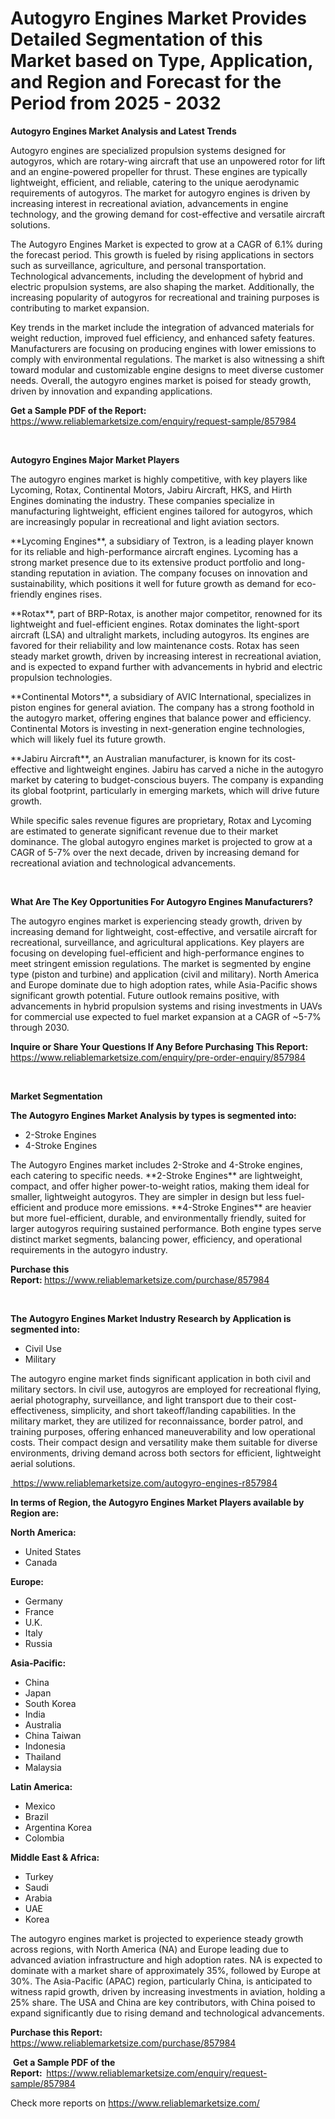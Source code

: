 <p><h1>Autogyro Engines Market Provides Detailed Segmentation of this Market based on Type, Application, and Region and Forecast for the Period from 2025 - 2032</h1></p><p><strong>Autogyro Engines Market Analysis and Latest Trends</strong></p>
<p><p>Autogyro engines are specialized propulsion systems designed for autogyros, which are rotary-wing aircraft that use an unpowered rotor for lift and an engine-powered propeller for thrust. These engines are typically lightweight, efficient, and reliable, catering to the unique aerodynamic requirements of autogyros. The market for autogyro engines is driven by increasing interest in recreational aviation, advancements in engine technology, and the growing demand for cost-effective and versatile aircraft solutions.</p><p>The Autogyro Engines Market is expected to grow at a CAGR of 6.1% during the forecast period. This growth is fueled by rising applications in sectors such as surveillance, agriculture, and personal transportation. Technological advancements, including the development of hybrid and electric propulsion systems, are also shaping the market. Additionally, the increasing popularity of autogyros for recreational and training purposes is contributing to market expansion.</p><p>Key trends in the market include the integration of advanced materials for weight reduction, improved fuel efficiency, and enhanced safety features. Manufacturers are focusing on producing engines with lower emissions to comply with environmental regulations. The market is also witnessing a shift toward modular and customizable engine designs to meet diverse customer needs. Overall, the autogyro engines market is poised for steady growth, driven by innovation and expanding applications.</p></p>
<p><strong>Get a Sample PDF of the Report:&nbsp;</strong> <a href="https://www.reliablemarketsize.com/enquiry/request-sample/857984?utm_campaign=1103&utm_medium=2&utm_source=Github&utm_content=ia&utm_term=22012025&utm_id=autogyro-engines">https://www.reliablemarketsize.com/enquiry/request-sample/857984</a></p>
<p>&nbsp;</p>
<p><strong>Autogyro Engines Major Market Players</strong></p>
<p><p>The autogyro engines market is highly competitive, with key players like Lycoming, Rotax, Continental Motors, Jabiru Aircraft, HKS, and Hirth Engines dominating the industry. These companies specialize in manufacturing lightweight, efficient engines tailored for autogyros, which are increasingly popular in recreational and light aviation sectors.</p><p>**Lycoming Engines**, a subsidiary of Textron, is a leading player known for its reliable and high-performance aircraft engines. Lycoming has a strong market presence due to its extensive product portfolio and long-standing reputation in aviation. The company focuses on innovation and sustainability, which positions it well for future growth as demand for eco-friendly engines rises.</p><p>**Rotax**, part of BRP-Rotax, is another major competitor, renowned for its lightweight and fuel-efficient engines. Rotax dominates the light-sport aircraft (LSA) and ultralight markets, including autogyros. Its engines are favored for their reliability and low maintenance costs. Rotax has seen steady market growth, driven by increasing interest in recreational aviation, and is expected to expand further with advancements in hybrid and electric propulsion technologies.</p><p>**Continental Motors**, a subsidiary of AVIC International, specializes in piston engines for general aviation. The company has a strong foothold in the autogyro market, offering engines that balance power and efficiency. Continental Motors is investing in next-generation engine technologies, which will likely fuel its future growth.</p><p>**Jabiru Aircraft**, an Australian manufacturer, is known for its cost-effective and lightweight engines. Jabiru has carved a niche in the autogyro market by catering to budget-conscious buyers. The company is expanding its global footprint, particularly in emerging markets, which will drive future growth.</p><p>While specific sales revenue figures are proprietary, Rotax and Lycoming are estimated to generate significant revenue due to their market dominance. The global autogyro engines market is projected to grow at a CAGR of 5-7% over the next decade, driven by increasing demand for recreational aviation and technological advancements.</p></p>
<p>&nbsp;</p>
<p><strong>What Are The Key Opportunities For Autogyro Engines Manufacturers?</strong></p>
<p><p>The autogyro engines market is experiencing steady growth, driven by increasing demand for lightweight, cost-effective, and versatile aircraft for recreational, surveillance, and agricultural applications. Key players are focusing on developing fuel-efficient and high-performance engines to meet stringent emission regulations. The market is segmented by engine type (piston and turbine) and application (civil and military). North America and Europe dominate due to high adoption rates, while Asia-Pacific shows significant growth potential. Future outlook remains positive, with advancements in hybrid propulsion systems and rising investments in UAVs for commercial use expected to fuel market expansion at a CAGR of ~5-7% through 2030.</p></p>
<p><strong>Inquire or Share Your Questions If Any Before Purchasing This Report:</strong> <a href="https://www.reliablemarketsize.com/enquiry/pre-order-enquiry/857984?utm_campaign=1103&utm_medium=2&utm_source=Github&utm_content=ia&utm_term=22012025&utm_id=autogyro-engines">https://www.reliablemarketsize.com/enquiry/pre-order-enquiry/857984</a></p>
<p>&nbsp;</p>
<p><strong>Market Segmentation</strong></p>
<p><strong>The Autogyro Engines Market Analysis by types is segmented into:</strong></p>
<p><ul><li>2-Stroke Engines</li><li>4-Stroke Engines</li></ul></p>
<p><p>The Autogyro Engines market includes 2-Stroke and 4-Stroke engines, each catering to specific needs. **2-Stroke Engines** are lightweight, compact, and offer higher power-to-weight ratios, making them ideal for smaller, lightweight autogyros. They are simpler in design but less fuel-efficient and produce more emissions. **4-Stroke Engines** are heavier but more fuel-efficient, durable, and environmentally friendly, suited for larger autogyros requiring sustained performance. Both engine types serve distinct market segments, balancing power, efficiency, and operational requirements in the autogyro industry.</p></p>
<p><strong>Purchase this Report:&nbsp;</strong><a href="https://www.reliablemarketsize.com/purchase/857984?utm_campaign=1103&utm_medium=2&utm_source=Github&utm_content=ia&utm_term=22012025&utm_id=autogyro-engines">https://www.reliablemarketsize.com/purchase/857984</a></p>
<p>&nbsp;</p>
<p><strong>The Autogyro Engines Market Industry Research by Application is segmented into:</strong></p>
<p><ul><li>Civil Use</li><li>Military</li></ul></p>
<p><p>The autogyro engine market finds significant application in both civil and military sectors. In civil use, autogyros are employed for recreational flying, aerial photography, surveillance, and light transport due to their cost-effectiveness, simplicity, and short takeoff/landing capabilities. In the military market, they are utilized for reconnaissance, border patrol, and training purposes, offering enhanced maneuverability and low operational costs. Their compact design and versatility make them suitable for diverse environments, driving demand across both sectors for efficient, lightweight aerial solutions.</p></p>
<p><a href="https://www.reliablemarketsize.com/autogyro-engines-r857984?utm_campaign=1103&utm_medium=2&utm_source=Github&utm_content=ia&utm_term=22012025&utm_id=autogyro-engines">&nbsp;https://www.reliablemarketsize.com/autogyro-engines-r857984</a></p>
<p><strong>In terms of Region, the Autogyro Engines Market Players available by Region are:</strong></p>
<p>
    <p> <strong> North America: </strong>
        <ul>
            <li>United States</li>
            <li>Canada</li>
        </ul>
        </p> 
    <p> <strong> Europe: </strong>
        <ul>
            <li>Germany</li>
            <li>France</li>
            <li>U.K.</li>
            <li>Italy</li>
            <li>Russia</li>
        </ul>
        </p> 
    <p> <strong> Asia-Pacific: </strong>
        <ul>
            <li>China</li>
            <li>Japan</li>
            <li>South Korea</li>
            <li>India</li>
            <li>Australia</li>
            <li>China Taiwan</li>
            <li>Indonesia</li>
            <li>Thailand</li>
            <li>Malaysia</li>
        </ul>
        </p> 
    <p> <strong> Latin America: </strong>
        <ul>
            <li>Mexico</li>
            <li>Brazil</li>
            <li>Argentina Korea</li>
            <li>Colombia</li>
        </ul>
        </p> 
    <p> <strong> Middle East & Africa: </strong>
        <ul>
            <li>Turkey</li>
            <li>Saudi</li>
            <li>Arabia</li>
            <li>UAE</li>
            <li>Korea</li>
        </ul>
    </p>
    </p>
<p><p>The autogyro engines market is projected to experience steady growth across regions, with North America (NA) and Europe leading due to advanced aviation infrastructure and high adoption rates. NA is expected to dominate with a market share of approximately 35%, followed by Europe at 30%. The Asia-Pacific (APAC) region, particularly China, is anticipated to witness rapid growth, driven by increasing investments in aviation, holding a 25% share. The USA and China are key contributors, with China poised to expand significantly due to rising demand and technological advancements.</p></p>
<p><strong>Purchase this Report: </strong><a href="https://www.reliablemarketsize.com/purchase/857984?utm_campaign=1103&utm_medium=2&utm_source=Github&utm_content=ia&utm_term=22012025&utm_id=autogyro-engines">https://www.reliablemarketsize.com/purchase/857984</a></p>
<p>&nbsp;<strong>Get a Sample PDF of the Report:&nbsp;&nbsp;</strong><a href="https://www.reliablemarketsize.com/enquiry/request-sample/857984?utm_campaign=1103&utm_medium=2&utm_source=Github&utm_content=ia&utm_term=22012025&utm_id=autogyro-engines">https://www.reliablemarketsize.com/enquiry/request-sample/857984</a></p>
<p><strong></strong></p>
<p>Check more reports on <a href="https://www.reliablemarketsize.com/?utm_campaign=1103&utm_medium=2&utm_source=Github&utm_content=ia&utm_term=22012025&utm_id=autogyro-engines">https://www.reliablemarketsize.com/</a></p>